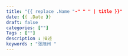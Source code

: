 ```yaml
---
title: "{{ replace .Name "-" " " | title }}"
date: {{ .Date }}
draft: false
categories: [""]
Tags : [""]
description : 描述
keywords : "张旭州 "
---
```


